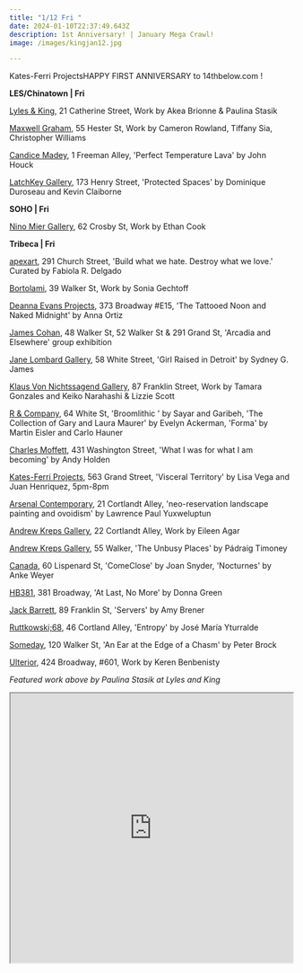 ```yaml
---
title: "1/12 Fri "
date: 2024-01-10T22:37:49.643Z
description: 1st Anniversary! | January Mega Crawl!
image: /images/kingjan12.jpg

---
```

Kates-Ferri ProjectsH﻿APPY FIRST ANNIVERSARY to 14thbelow.com !

**L﻿ES/Chinatown | Fri**

[Lyles & King](https://lylesandking.com/), 21 Catherine Street, Work by Akea Brionne & Paulina Stasik

[Maxwell Graham](https://maxwellgraham.biz/), 55 Hester St, Work by Cameron Rowland, Tiffany Sia, Christopher Williams

[Candice Madey](https://www.candicemadey.com/gallery/all/john-houck), 1 Freeman Alley, 'Perfect Temperature Lava' by John Houck

[LatchKey Gallery](https://www.latchkey-gallery.com/press-release-protected-spaces), 173 Henry Street, 'Protected Spaces' by Dominique Duroseau and Kevin Claiborne

**S﻿OHO | Fri**

[Nino Mier Gallery](https://www.miergallery.com/exhibitions), 62 Crosby St, Work by Ethan Cook

**T﻿ribeca | Fri**

[apexart](https://apexart.org/delgado.php), 291 Church Street, 'Build what we hate. Destroy what we love.' Curated by Fabiola R. Delgado

[Bortolami](https://www.bortolamigallery.com/), 39 Walker St, Work by Sonia Gechtoff

[Deanna Evans Projects](https://www.deannaevansprojects.com/anna-ortiz), 373 Broadway #E15, 'The Tattooed Noon and Naked Midnight' by Anna Ortiz

[James Cohan](https://www.jamescohan.com/exhibitions/arcadia-and-elsewhere), 48 Walker St, 52 Walker St & 291 Grand St,  'Arcadia and Elsewhere' group exhibition

[Jane Lombard Gallery](https://www.janelombardgallery.com/sydney-g-james-girl-raised-in-detroit), 58 White Street, 'Girl Raised in Detroit' by Sydney G. James

[Klaus Von Nichtssagend Gallery](https://klausgallery.com/), 87 Franklin Street, Work by Tamara Gonzales and Keiko Narahashi & Lizzie Scott

[R & Company](https://r-and-company.com/), 64 White St, 'Broomlithic ' by Sayar and Garibeh, 'The Collection of Gary and Laura Maurer' by Evelyn Ackerman, 'Forma' by Martin Eisler and Carlo Hauner

[Charles Moffett](https://charlesmoffett.com/exhibitions/87-andy-holden-what-i-was-for-what-i-am-becoming/), 431 Washington Street, 'What I was for what I am becoming' by Andy Holden

[Kates-Ferri Projects](https://www.katesferriprojects.com/), 563 Grand Street, 'Visceral Territory' by Lisa Vega and Juan Henriquez, 5pm-8pm

[Arsenal Contemporary](https://www.arsenalcontemporary.com/ny/exhib/detail/lawrence-paul-yuxweluptun-neo-reservation-landscape-painting-and-ovoidism), 21 Cortlandt Alley, 'neo-reservation landscape painting and ovoidism' by Lawrence Paul Yuxweluptun

[Andrew Kreps Gallery](http://www.andrewkreps.com/exhibitions/eileen-agar), 22 Cortlandt Alley, Work by Eileen Agar

[Andrew Kreps Gallery](http://www.andrewkreps.com/exhibitions/padraig-timoney6), 55 Walker, 'The Unbusy Places' by Pádraig Timoney

[Canada](https://www.canadanewyork.com/), 60 Lispenard St, 'ComeClose' by Joan Snyder, 'Nocturnes' by Anke Weyer

[HB381](https://www.hb381gallery.com/exhibitions/at-last-no-more2), 381 Broadway, 'At Last, No More' by Donna Green

[Jack Barrett](https://www.jackbarrettgallery.com/exhibitions), 89 Franklin St, 'Servers' by Amy Brener

[Ruttkowski;68](https://www.ruttkowski68.com/exhibition/entropy/), 46 Cortland Alley, 'Entropy' by José María Yturralde

[Someday](https://somedaygallery.com/soon), 120 Walker St, 'An Ear at the Edge of a Chasm' by Peter Brock

[Ulterior](http://www.ulteriorgallery.com/), 424 Broadway, #601, Work by Keren Benbenisty

*F﻿eatured work above by Paulina Stasik at Lyles and King*

<iframe src="https://www.google.com/maps/d/u/1/embed?mid=11aLFgeGmNXwXN5p27NjQA_WEWpamExU&ehbc=2E312F" width="100%" height="480"></iframe>